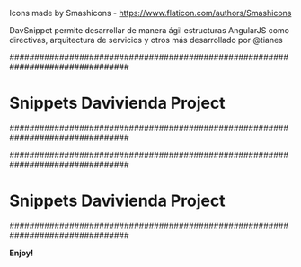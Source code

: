 Icons made by Smashicons - https://www.flaticon.com/authors/Smashicons

DavSnippet permite desarrollar de manera ágil estructuras AngularJS como directivas, arquitectura de servicios y otros más desarrollado por  @tianes

################################################################################
#                          Snippets Davivienda Project                         #
################################################################################
 

################################################################################
#                          Snippets Davivienda Project                         #
################################################################################

**Enjoy!**